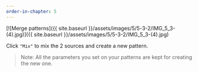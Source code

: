 ```yaml
---
order-in-chapter: 5
---
```


[![Merge patterns]({{ site.baseurl }}/assets/images/5/5-3-2/IMG_5_3-(4).jpg)]({{
site.baseurl }}/assets/images/5/5-3-2/IMG_5_3-(4).jpg)

Click `"Mix"` to mix the 2 sources and create a new pattern.

> Note: All the parameters you set on your patterns are kept for creating the new one.
